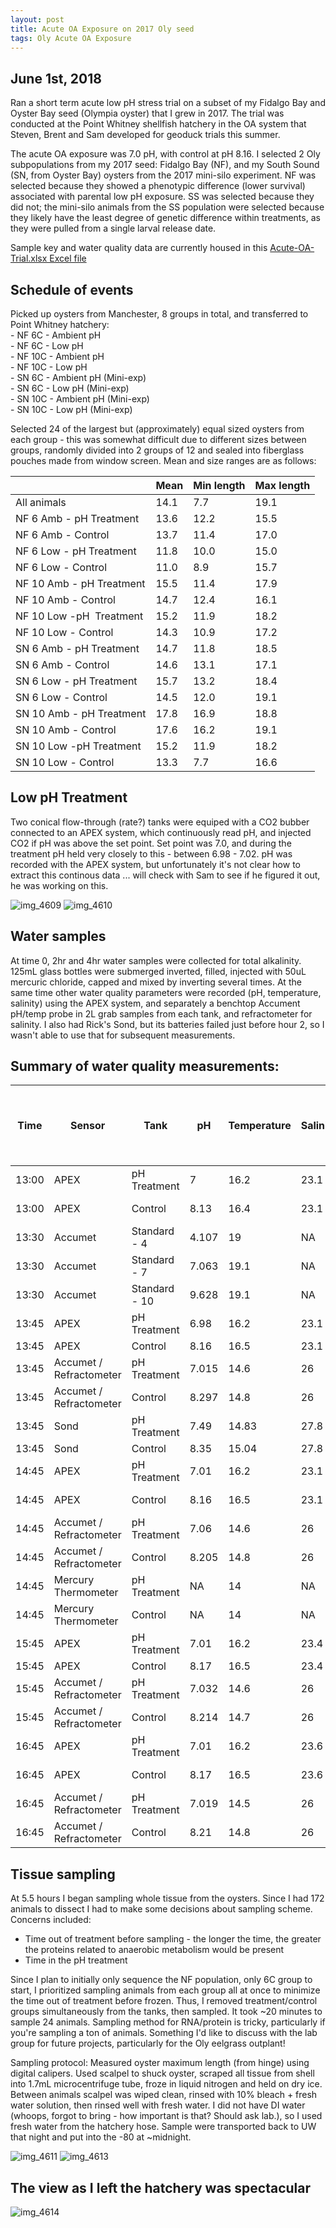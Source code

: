 ```yaml
---
layout: post
title: Acute OA Exposure on 2017 Oly seed
tags: Oly Acute OA Exposure 
---
```


## June 1st, 2018

Ran a short term acute low pH stress trial on a subset of my Fidalgo Bay and Oyster Bay seed (Olympia oyster) that I grew in 2017. The trial was conducted at the Point Whitney shellfish hatchery in the OA system that Steven, Brent and Sam developed for geoduck trials this summer.  

The acute OA exposure was 7.0 pH, with control at pH 8.16. I selected 2 Oly subpopulations from my 2017 seed:  Fidalgo Bay (NF), and my South Sound (SN, from Oyster Bay) oysters from the 2017 mini-silo experiment.  NF was selected because they showed a phenotypic difference (lower survival) associated with parental low pH exposure.  SS was selected because they did not; the mini-silo animals from the SS population were selected because they likely have the least degree of genetic difference within treatments, as they were pulled from a single larval release date. 

Sample key and water quality data are currently housed in this [Acute-OA-Trial.xlsx Excel file](https://github.com/laurahspencer/O.lurida_Stress/blob/master/Data/Acute-OA-Trial.xlsx)  

## Schedule of events 

Picked up oysters from Manchester, 8 groups in total, and transferred to Point Whitney hatchery:  
    - NF 6C - Ambient pH  
    - NF 6C - Low pH  
    - NF 10C - Ambient pH  
    - NF 10C - Low pH  
    - SN 6C - Ambient pH (Mini-exp)  
    - SN 6C - Low pH (Mini-exp)  
    - SN 10C - Ambient pH (Mini-exp)  
    - SN 10C - Low pH (Mini-exp)  

Selected 24 of the largest but (approximately) equal sized oysters from each group - this was somewhat difficult due to different sizes between groups, randomly divided into 2 groups of 12 and sealed into fiberglass pouches made from window screen.  Mean and size ranges are as follows:   
 
  | Mean | Min length | Max length
-- | -- | -- | --
All animals | 14.1 | 7.7 | 19.1
NF 6 Amb - pH Treatment | 13.6 | 12.2 | 15.5
NF 6 Amb - Control | 13.7 | 11.4 | 17.0
NF 6 Low - pH Treatment | 11.8 | 10.0 | 15.0
NF 6 Low - Control | 11.0 | 8.9 | 15.7
NF 10 Amb - pH Treatment | 15.5 | 11.4 | 17.9
NF 10 Amb - Control | 14.7 | 12.4 | 16.1
NF 10 Low -pH  Treatment | 15.2 | 11.9 | 18.2
NF 10 Low - Control | 14.3 | 10.9 | 17.2
SN 6 Amb - pH Treatment | 14.7 | 11.8 | 18.5
SN 6 Amb - Control | 14.6 | 13.1 | 17.1
SN 6 Low - pH Treatment | 15.7 | 13.2 | 18.4
SN 6 Low - Control | 14.5 | 12.0 | 19.1
SN 10 Amb - pH Treatment | 17.8 | 16.9 | 18.8
SN 10 Amb - Control | 17.6 | 16.2 | 19.1
SN 10 Low -pH Treatment | 15.2 | 11.9 | 18.2
SN 10 Low - Control | 13.3 | 7.7 | 16.6

## Low pH Treatment 
Two conical flow-through (rate?) tanks were equiped with a CO2 bubber connected to an APEX system, which continuously read pH, and injected CO2 if pH was above the set point.  Set point was 7.0, and during the treatment pH held very closely to this - between 6.98 - 7.02. pH was recorded with the APEX system, but unfortunately it's not clear how to extract this continous data ... will check with Sam to see if he figured it out, he was working on this.  

![img_4609](https://user-images.githubusercontent.com/17264765/40899496-215aef30-677c-11e8-8f11-03ba6d404651.JPG)
![img_4610](https://user-images.githubusercontent.com/17264765/40899497-21718916-677c-11e8-817b-53fc1d69bc85.JPG)

## Water samples 
At time 0, 2hr and 4hr water samples were collected for total alkalinity. 125mL glass bottles were submerged inverted, filled, injected with 50uL mercuric chloride, capped and mixed by inverting several times.  At the same time other water quality parameters were recorded (pH, temperature, salinity) using the APEX system, and separately a benchtop Accument pH/temp probe in 2L grab samples from each tank, and refractometer for salinity. I also had Rick's Sond, but its batteries failed just before hour 2, so I wasn't able to use that for subsequent measurements.  

## Summary of water quality measurements: 

Time | Sensor | Tank | pH | Temperature | Salinity | Sample Type | TA Sample Label (2 reps per   tank)
-- | -- | -- | -- | -- | -- | -- | --
13:00 | APEX | pH Treatment | 7 | 16.2 | 23.1 | In Tank | Time = 0
13:00 | APEX | Control | 8.13 | 16.4 | 23.1 | In Tank | Time = 0
13:30 | Accumet | Standard - 4 | 4.107 | 19 | NA | Standard | NA
13:30 | Accumet | Standard - 7 | 7.063 | 19.1 | NA | Standard | NA
13:30 | Accumet | Standard - 10 | 9.628 | 19.1 | NA | Standard | NA
13:45 | APEX | pH Treatment | 6.98 | 16.2 | 23.1 | In Tank | NA
13:45 | APEX | Control | 8.16 | 16.5 | 23.1 | In Tank | NA
13:45 | Accumet / Refractometer | pH Treatment | 7.015 | 14.6 | 26 | 2L grab sample | NA
13:45 | Accumet / Refractometer | Control | 8.297 | 14.8 | 26 | 2L grab sample | NA
13:45 | Sond | pH Treatment | 7.49 | 14.83 | 27.8 | In Tank | NA
13:45 | Sond | Control | 8.35 | 15.04 | 27.8 | In Tank | NA
14:45 | APEX | pH Treatment | 7.01 | 16.2 | 23.1 | In Tank | TIME = 2hr
14:45 | APEX | Control | 8.16 | 16.5 | 23.1 | In Tank | TIME = 2hr
14:45 | Accumet / Refractometer | pH Treatment | 7.06 | 14.6 | 26 | 2L grab sample | TIME = 2hr
14:45 | Accumet / Refractometer | Control | 8.205 | 14.8 | 26 | 2L grab sample | TIME = 2hr
14:45 | Mercury Thermometer | pH Treatment | NA | 14 | NA | In Tank | TIME = 2hr
14:45 | Mercury Thermometer | Control | NA | 14 | NA | In Tank | TIME = 2hr
15:45 | APEX | pH Treatment | 7.01 | 16.2 | 23.4 | In Tank | NA
15:45 | APEX | Control | 8.17 | 16.5 | 23.4 | In Tank | NA
15:45 | Accumet / Refractometer | pH Treatment | 7.032 | 14.6 | 26 | 2L grab sample | NA
15:45 | Accumet / Refractometer | Control | 8.214 | 14.7 | 26 | 2L grab sample | NA
16:45 | APEX | pH Treatment | 7.01 | 16.2 | 23.6 | In Tank | TIME = 4hr
16:45 | APEX | Control | 8.17 | 16.5 | 23.6 | In Tank | TIME = 4hr
16:45 | Accumet / Refractometer | pH Treatment | 7.019 | 14.5 | 26 | 2L grab sample | TIME = 4hr
16:45 | Accumet / Refractometer | Control | 8.21 | 14.8 | 26 | 2L grab sample | TIME = 4hr

## Tissue sampling 

At 5.5 hours I began sampling whole tissue from the oysters. Since I had 172 animals to dissect I had to make some decisions about sampling scheme. Concerns included:  
  * Time out of treatment before sampling - the longer the time, the greater the proteins related to anaerobic metabolism would be present  
  * Time in the pH treatment  

Since I plan to initially only sequence the NF population, only 6C group to start, I prioritized sampling animals from each group all at once to minimize the time out of treatment before frozen.  Thus, I removed treatment/control groups simultaneously from the tanks, then sampled. It took ~20 minutes to sample 24 animals. Sampling method for RNA/protein is tricky, particularly if you're sampling a ton of animals.  Something I'd like to discuss with the lab group for future projects, particularly for the Oly eelgrass outplant!  

Sampling protocol: Measured oyster maximum length (from hinge) using digital calipers. Used scalpel to shuck oyster, scraped all tissue from shell into 1.7mL microcentrifuge tube, froze in liquid nitrogen and held on dry ice.  Between animals scalpel was wiped clean, rinsed with 10% bleach + fresh water solution, then rinsed well with fresh water.  I did not have DI water (whoops, forgot to bring - how important is that? Should ask lab.), so I used fresh water from the hatchery hose. Sample were transported back to UW that night and put into the -80 at ~midnight. 

![img_4611](https://user-images.githubusercontent.com/17264765/40899744-4a27a380-677d-11e8-90fb-d8401dfaea34.JPG)
![img_4613](https://user-images.githubusercontent.com/17264765/40899752-514a12ba-677d-11e8-929a-974b4b4828fa.JPG)

## The view as I left the hatchery was spectacular 
![img_4614](https://user-images.githubusercontent.com/17264765/40899481-0c578c42-677c-11e8-9b4b-eed92ceeedda.JPG)
